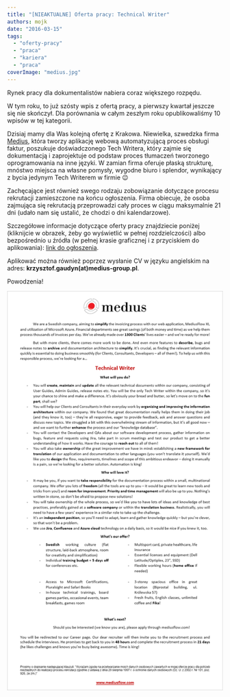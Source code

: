 ```yaml
---
title: "[NIEAKTUALNE] Oferta pracy: Technical Writer"
authors: mojk
date: "2016-03-15"
tags:
  - "oferty-pracy"
  - "praca"
  - "kariera"
  - "praca"
coverImage: "medius.jpg"
---
```


Rynek pracy dla dokumentalistów nabiera coraz większego rozpędu.

<!--truncate-->

W tym roku, to już szósty wpis z ofertą pracy, a pierwszy kwartał jeszcze się
nie skończył. Dla porównania w całym zeszłym roku opublikowaliśmy 10 wpisów w
tej kategorii.

Dzisiaj mamy dla Was kolejną ofertę z Krakowa. Niewielka, szwedzka firma
[Medius](http://www.mediusflow.com/en), która tworzy aplikację webową
automatyzującą proces obsługi faktur, poszukuje doświadczonego Tech Writera,
który zajmie się dokumentacją i zaprojektuje od podstaw proces tłumaczeń
tworzonego oprogramowania na inne języki. W zamian firma oferuje płaską
strukturę, mnóstwo miejsca na własne pomysły, wygodne biuro i splendor,
wynikający z bycia jedynym Tech Writerem w firmie 😉

Zachęcające jest również swego rodzaju zobowiązanie dotyczące procesu rekrutacji
zamieszczone na końcu ogłoszenia. Firma obiecuje, że osoba zajmująca się
rekrutacją przeprowadzi cały proces w ciągu maksymalnie 21 dni (udało nam się
ustalić, że chodzi o dni kalendarzowe).

Szczegółowe informacje dotyczące oferty pracy znajdziecie poniżej (kliknijcie w
obrazek, żeby go wyświetlić w pełnej rozdzielczości) albo bezpośrednio u źródła
(w pełnej krasie graficznej i z przyciskiem do aplikowania):
[link do ogłoszenia](http://web103.reachmee.com/ext/I019/823/job?site=7&lang=UK&validator=1280ac4b74bad3ddc86c5d1a23ddf24c&ihelper=http%3A%2F%2Fwww.mediusflow.com%2Fsv-SE%2FJobb&job_id=140).

Aplikować można również poprzez wysłanie CV w języku angielskim na adres:
**krzysztof.gaudyn(at)medius-group.pl**.

Powodzenia!

[![medius_tech_writer](images/medius_tech_writer.png)](http://techwriter.pl/wp-content/uploads/2016/03/medius_tech_writer.png)
